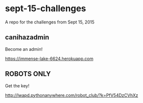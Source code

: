 # sept-15-challenges
A repo for the challenges from Sept 15, 2015

## canihazadmin

Become an admin!

https://immense-lake-6624.herokuapp.com

## ROBOTS ONLY

Get the key!

http://lwapd.pythonanywhere.com/robot_club/?k=PfV54DzCVhXz
